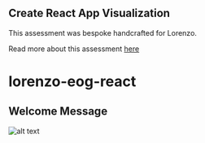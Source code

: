 ## Create React App Visualization

This assessment was bespoke handcrafted for Lorenzo.

Read more about this assessment [here](https://react.eogresources.com)
# lorenzo-eog-react
## Welcome Message 

![alt text]([https://imgur.com/a/PegMZpO])
